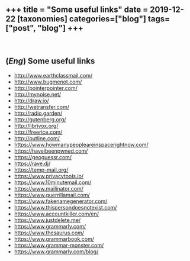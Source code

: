 +++
title = "Some useful links"
date = 2019-12-22
[taxonomies]
categories=["blog"]
tags=["post", "blog"]
+++
---
<br>

## (*Eng*) Some useful links
- http://www.earthclassmail.com/
- http://www.bugmenot.com/
- http://pointerpointer.com/
- http://mynoise.net/
- http://draw.io/
- http://wetransfer.com/
- http://radio.garden/
- http://gutenberg.org/
- http://librivox.org/
- http://freerice.com/
- http://outline.com/
- https://www.howmanypeopleareinspacerightnow.com/
- https://haveibeenpwned.com/
- https://geoguessr.com/
- https://rave.dj/
- https://temp-mail.org/
- https://www.privacytools.io/
- https://www.10minutemail.com/
- https://www.mailinator.com/
- https://www.guerrillamail.com/
- https://www.fakenamegenerator.com/
- https://www.thispersondoesnotexist.com/
- https://www.accountkiller.com/en/
- https://www.justdelete.me/
- https://www.grammarly.com/
- https://www.thesaurus.com/
- https://www.grammarbook.com/
- https://www.grammar-monster.com/
- https://www.grammarly.com/blog/

